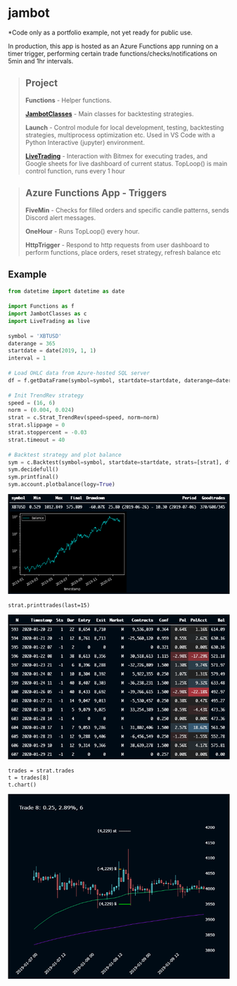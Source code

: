 # jambot
*Code only as a portfolio example, not yet ready for public use.

In production, this app is hosted as an Azure Functions app running on a timer trigger, performing certain trade functions/checks/notifications on 5min and 1hr intervals.

>## Project
>**Functions** - Helper functions.
>
>**[JambotClasses](Project/JambotClasses.py)** - Main classes for backtesting strategies.
>
>**Launch** - Control module for local development, testing, backtesting strategies, multiprocess optimization etc. Used in VS Code with a Python Interactive (jupyter) environment.
>
>**[LiveTrading](Project/LiveTrading.py)** - Interaction with Bitmex for executing trades, and Google sheets for live dashboard of current status.
>TopLoop() is main control function, runs every 1 hour

>## Azure Functions App - Triggers
>**FiveMin** - Checks for filled orders and specific candle patterns, sends Discord alert messages.
>
>**OneHour** - Runs TopLoop() every hour.
>
>**HttpTrigger** - Respond to http requests from user dashboard to perform functions, place orders, reset strategy, refresh balance etc

## Example
``` py
from datetime import datetime as date

import Functions as f
import JambotClasses as c
import LiveTrading as live

symbol = 'XBTUSD'
daterange = 365
startdate = date(2019, 1, 1)
interval = 1

# Load OHLC data from Azure-hosted SQL server 
df = f.getDataFrame(symbol=symbol, startdate=startdate, daterange=daterange, interval=interval)

# Init TrendRev strategy
speed = (16, 6)
norm = (0.004, 0.024)
strat = c.Strat_TrendRev(speed=speed, norm=norm)
strat.slippage = 0
strat.stoppercent = -0.03
strat.timeout = 40

# Backtest strategy and plot balance
sym = c.Backtest(symbol=symbol, startdate=startdate, strats=[strat], df=df)
sym.decidefull()
sym.printfinal()
sym.account.plotbalance(logy=True)
```
![PlotBalance](docs/pics/PlotBalance.png)

```
strat.printtrades(last=15)
```
![PrintTrades](docs/pics/PrintTrades.png)

```
trades = strat.trades
t = trades[8]
t.chart()
```
![PlotTrade](docs/pics/PlotTrade.png)